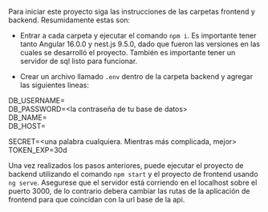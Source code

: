 Para iniciar este proyecto siga las instrucciones de las carpetas frontend y backend.
Resumidamente estas son:

* Entrar a cada carpeta y ejecutar el comando `npm i`. Es importante tener tanto Angular 16.0.0 y nest.js 9.5.0, dado que fueron las versiones en las cuales se desarrolló el proyecto. También es importante tener un servidor de sql listo para funcionar.

* Crear un archivo llamado `.env` dentro de la carpeta backend y agregar las siguientes lineas:

DB_USERNAME=<el usuario de tu base de datos><br />
DB_PASSWORD=<la contraseña de tu base de datos><br />
DB_NAME=<el nombre de tu base de datos><br />
DB_HOST=<la url de tu base de datos><br />

SECRET=<una palabra cualquiera. Mientras más complicada, mejor><br />
TOKEN_EXP=30d <br />

Una vez realizados los pasos anteriores, puede ejecutar el proyecto de backend utilizando el comando `npm start` y el proyecto de frontend usando `ng serve`. Asegurese que el servidor está corriendo en el localhost sobre el puerto 3000, de lo contrario debera cambiar las rutas de la aplicación de frontend para que coincidan con la url base de la api.
